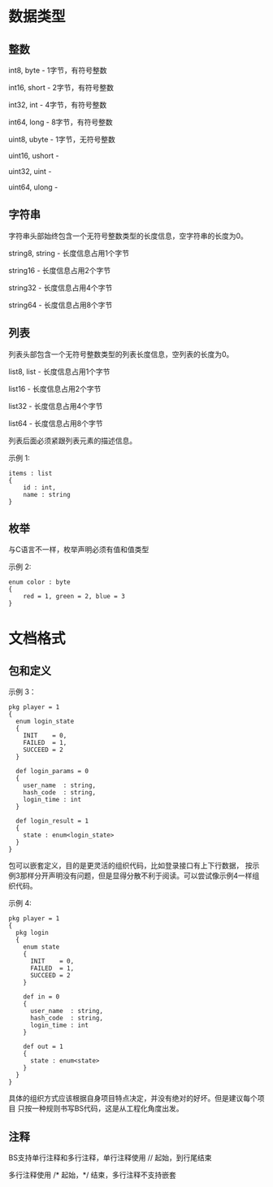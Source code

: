 数据类型
==========

整数
----------

int8,  byte  - 1字节，有符号整数

int16, short - 2字节，有符号整数

int32, int   - 4字节，有符号整数

int64, long  - 8字节，有符号整数


uint8,  ubyte  - 1字节，无符号整数

uint16, ushort - 

uint32, uint   - 

uint64, ulong  -

字符串
----------

字符串头部始终包含一个无符号整数类型的长度信息，空字符串的长度为0。

string8, string  - 长度信息占用1个字节

string16         - 长度信息占用2个字节

string32         - 长度信息占用4个字节

string64         - 长度信息占用8个字节

列表
----------

列表头部包含一个无符号整数类型的列表长度信息，空列表的长度为0。

list8, list  - 长度信息占用1个字节

list16       - 长度信息占用2个字节

list32       - 长度信息占用4个字节

list64       - 长度信息占用8个字节

列表后面必须紧跟列表元素的描述信息。

示例 1:

    items : list
    {
        id : int,
        name : string
    }

枚举
----------

与C语言不一样，枚举声明必须有值和值类型

示例 2:

    enum color : byte
    {
        red = 1, green = 2, blue = 3
    }

文档格式
==========

包和定义
----------

示例 3：

    pkg player = 1
    {
      enum login_state
      { 
        INIT    = 0,
        FAILED  = 1,
        SUCCEED = 2
      }

      def login_params = 0
      {
        user_name  : string,
        hash_code  : string,
        login_time : int
      }

      def login_result = 1
      {
        state : enum<login_state>
      }
    }

包可以嵌套定义，目的是更灵活的组织代码，比如登录接口有上下行数据，
按示例3那样分开声明没有问题，但是显得分散不利于阅读。可以尝试像示例4一样组织代码。

示例 4:

    pkg player = 1
    {
      pkg login
      {
        enum state
        { 
          INIT    = 0, 
          FAILED  = 1,
          SUCCEED = 2
        }

        def in = 0
        {
          user_name  : string,
          hash_code  : string,
          login_time : int
        }

        def out = 1
        {
          state : enum<state>
        }
      }
    }

具体的组织方式应该根据自身项目特点决定，并没有绝对的好坏。但是建议每个项目
只按一种规则书写BS代码，这是从工程化角度出发。

注释
----------

BS支持单行注释和多行注释，单行注释使用 // 起始，到行尾结束

多行注释使用 /* 起始，*/ 结束，多行注释不支持嵌套

